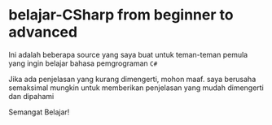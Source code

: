# belajar-CSharp from beginner to advanced

Ini adalah beberapa source yang saya buat untuk teman-teman pemula yang ingin belajar bahasa pemgrograman ```C#```

Jika ada penjelasan yang kurang dimengerti, mohon maaf. saya berusaha semaksimal mungkin untuk memberikan penjelasan yang mudah dimengerti dan dipahami

Semangat Belajar!
